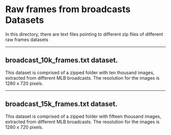 # Raw frames from broadcasts Datasets

In this directory, there are text files pointing to different zip files of different raw frames datasets

---
## broadcast_10k_frames.txt dataset.

This dataset is comprised of a zipped folder with ten thousand images, extracted from different MLB broadcasts. The resolution for the images is 1280 x 720 pixels.

---
## broadcast_15k_frames.txt dataset.

This dataset is comprised of a zipped folder with fifteen thousand images, extracted from different MLB broadcasts. The resolution for the images is 1280 x 720 pixels.
